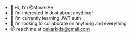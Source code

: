 - 👋 Hi, I’m @MosesPe
- 👀 I’m interested in Just about anything!
- 🌱 I’m currently learning JWT auth
- 💞️ I’m looking to collaborate on anything and everything
- 📫 reach me at pekarkids@gmail.com

<!---
MosesPe/MosesPe is a ✨ special ✨ repository because its `README.md` (this file) appears on your GitHub profile.
You can click the Preview link to take a look at your changes.
--->
